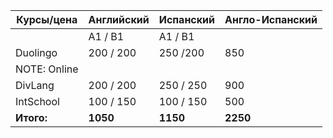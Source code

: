 
| Курсы/цена | Английский      | Испанский      | Англо-Испанский |
|--------------|-----------------------|-----------------------|-----------|
|              | A1 / B1 | A1 / B1 |           |
| Duolingo   | 200  / 200           | 250  /200           | 850        |
| NOTE: Online     |                       |           |           |
| DivLang   | 200  / 200           | 250  / 250           | 900        |
| IntSchool    | 100  / 150           | 100  / 150           | 500        |
| **Итого:**   | **1050**      | **1150**     |  **2250**                  |           |
